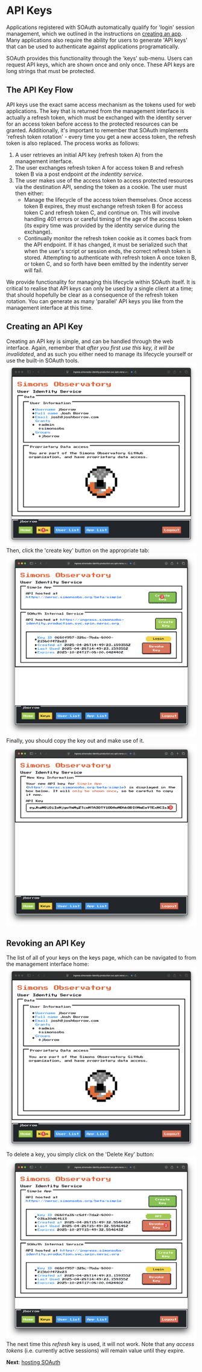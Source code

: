 API Keys
========

Applications registered with SOAuth automatically qualify for 'login' session management,
which we outlined in the instructions on [creating an app](create.md). Many applications
also require the ability for users to generate 'API keys' that can be used to authenticate
against applications programatically.

SOAuth provides this functionality through the 'keys' sub-menu. Users can request
API keys, which are shown once and only once. These API keys are long strings that must
be protected.

The API Key Flow
----------------

API keys use the exact same access mechanism as the tokens used for web applications.
The key that is returned from the management interface is actually a refresh token, which
must be exchanged with the identity server for an access token before access to the
protected resources can be granted. Additionally, it's important to remember that
SOAuth implements 'refresh token rotation' - every time you get a new access token,
the refresh token is also replaced. The process works as follows:

1. A user retrieves an initial API key (refresh token A) from the management interface.
2. The user exchanges refresh token A for access token B and refresh token B via
   a post endpoint _at the indentity service_.
3. The user makes use of the access token to access protected resources via the
   destination API, sending the token as a cookie. The user must then either:
   - Manage the lifecycle of the access token themselves. Once access token B
     expires, they must exchange refresh token B for access token C and refresh
     token C, and continue on. This will involve handling 401 errors or careful
     timing of the age of the access token (its expiry time was provided by
     the identity service during the exchange).
   - Continually monitor the refresh token cookie as it comes back from the
     API endpoint. If it has changed, it must be serialized such that when the
     user's script or session ends, the correct refresh token is stored. Attempting
     to authenticate with refresh token A once token B, or token C, and so forth
     have been emitted by the indentity server will fail.

We provide functionality for managing this lifecycle within SOAuth itself. It is critical
to realise that API keys can only be used by a single client at a time; that should hopefully
be clear as a consequence of the refresh token rotation. You can generate as many 'parallel'
API keys you like from the management interface at this time.

Creating an API Key
-------------------

Creating an API key is simple, and can be handled through the web interface. Again, remember
that _after you first use this key, it will be invalidated_, and as such you either need
to manage its lifecycle yourself or use the built-in SOAuth tools.
![Navigation to the key creation/removal screen](key_create_1.png)
Then, click the 'create key' button on the appropriate tab:
![Create a new key](key_create_2.png)
Finally, you should copy the key out and make use of it.
![Copy out your key](key_create_3.png)


Revoking an API Key
-------------------

The list of all of your keys on the keys page, which can be navigated to from the management
interface home:
![Navigation to the key creation/removal screen](key_create_1.png)
To delete a key, you simply click on the 'Delete Key' button:
![Key deletion](key_revoke.png)
The next time this _refresh_ key is used, it will not work. Note that any _access tokens_
(i.e. currently active sessions) will remain value until they expire.


**Next**: [hosting SOAuth](hosting.md)